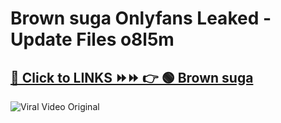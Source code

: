 
 # Brown suga Onlyfans Leaked - Update Files o8l5m

## <h2><a href="https://clipsfans.com/Brown_suga&ref=git">🔗 Click to LINKS ⏩⏩ 👉 🟢 Brown suga </a></h2>

<a href="https://clipsfans.com/Brown_suga&ref=git" rel="nofollow" data-target="animated-image.originalLink"><img src="https://i.ibb.co.com/xMMVF88/686577567.gif" alt="Viral Video Original" style="max-width: 100%; display: inline-block;" data-target="animated-image.originalImage"></a>


